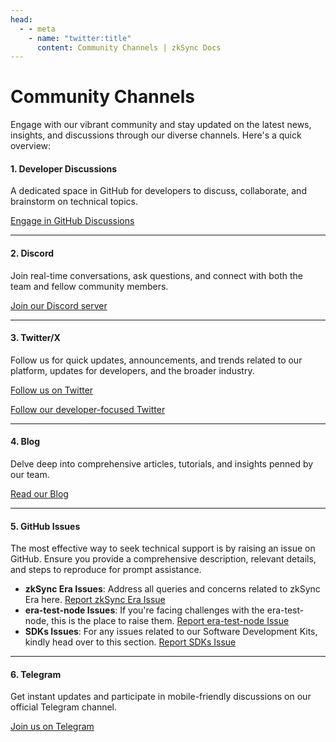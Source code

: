 ```yaml
---
head:
  - - meta
    - name: "twitter:title"
      content: Community Channels | zkSync Docs
---
```


# Community Channels

Engage with our vibrant community and stay updated on the latest news, insights, and discussions through our diverse channels. Here's a quick overview:

#### **1. Developer Discussions**

A dedicated space in GitHub for developers to discuss, collaborate, and brainstorm on technical topics.

[Engage in GitHub Discussions](https://github.com/zkSync-Community-Hub/zksync-developers/discussions)

<hr class="horizontal-rule" />

#### **2. Discord**

Join real-time conversations, ask questions, and connect with both the team and fellow community members.

[Join our Discord server](https://join.zksync.dev/)

<hr class="horizontal-rule" />

#### **3. Twitter/X**

Follow us for quick updates, announcements, and trends related to our platform, updates for developers, and the broader industry.

[Follow us on Twitter](https://twitter.com/zksync)

[Follow our developer-focused Twitter ](https://twitter.com/zkSyncDevs)

<hr class="horizontal-rule" />

#### **4. Blog**

Delve deep into comprehensive articles, tutorials, and insights penned by our team.

[Read our Blog](https://zksync.mirror.xyz/)

<hr class="horizontal-rule" />

#### **5. GitHub Issues**

The most effective way to seek technical support is by raising an issue on GitHub. Ensure you provide a comprehensive description, relevant details, and steps to reproduce for prompt assistance.

- **zkSync Era Issues**: Address all queries and concerns related to zkSync Era here. [Report zkSync Era Issue](https://github.com/matter-labs/zksync-era/issues)
- **era-test-node Issues**: If you're facing challenges with the era-test-node, this is the place to raise them. [Report era-test-node Issue](https://github.com/matter-labs/era-test-node/issues)
- **SDKs Issues**: For any issues related to our Software Development Kits, kindly head over to this section. [Report SDKs Issue](https://github.com/zksync-sdk)

<hr class="horizontal-rule" />

#### **6. Telegram**

Get instant updates and participate in mobile-friendly discussions on our official Telegram channel.

[Join us on Telegram](https://t.me/zksync)
